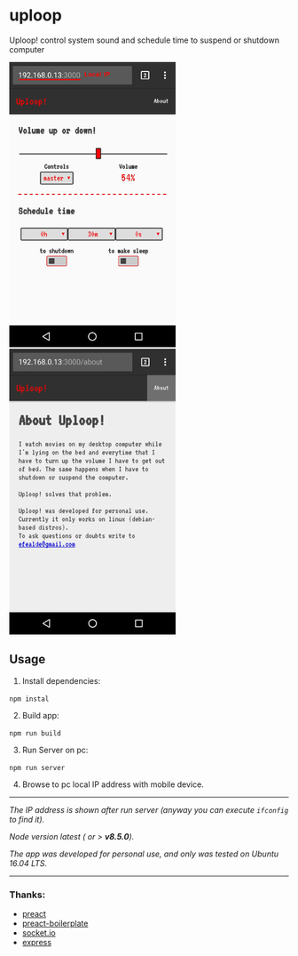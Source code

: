 # uploop
Uploop! control system sound and schedule time to suspend or shutdown computer

![Home Uploop](./img/1.jpeg) ![About Uploop](./img/2.jpeg)


## Usage

1. Install dependencies:

`npm instal`

2. Build app:

`npm run build`

3. Run Server on pc:

`npm run server`

4. Browse to pc local IP address with mobile device.

---

*The IP address is shown after run server (anyway you can execute `ifconfig` to find it).*

*Node version latest ( or > **v8.5.0**).*

*The app was developed for personal use, and only was tested on Ubuntu 16.04 LTS.*

---


### Thanks:
- [preact](https://github.com/developit/preact)
- [preact-boilerplate](https://github.com/developit/preact-boilerplate)
- [socket.io](https://github.com/socketio/socket.io)
- [express](https://github.com/expressjs/express)


